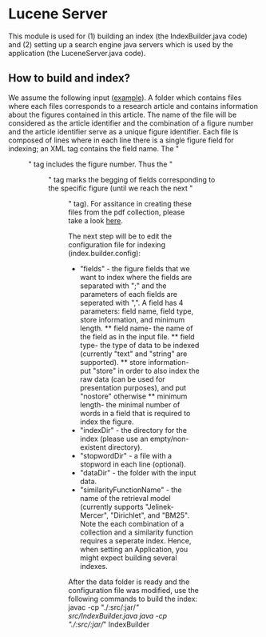 # Lucene Server

This module is used for (1) building an index (the IndexBuilder.java code) and (2) setting up a search engine java servers which is used by the application (the LuceneServer.java code).

## How to build and index?

We assume the following input ([example](https://github.com/saarku/fig-explorer/tree/master/small_dataset/acl_figures)). A folder which contains files where each files corresponds to a research article and contains information about the figures contained in this article. The name of the file will be considered as the article identifier and the combination of a figure number and the article identifier serve as a unique figure identifier.
Each file is composed of lines where in each line there is a single figure field for indexing; an XML tag contains the field name. The "<figure>" tag includes the figure number. Thus the "<figure>" tag marks the begging of fields corresponding to the specific figure (until we reach the next "<figure>" tag). For assitance in creating these files from the pdf collection, please take a look [here](https://github.com/saarku/fig-explorer/tree/master/pre-processing).

The next step will be to edit the configuration file for indexing (index.builder.config):
* "fields" - the figure fields that we want to index where the fields are separated with ";" and the parameters of each fields are seperated with ",". A field has 4 parameters: field name, field type, store information, and minimum length.
  ** field name- the name of the field as in the input file.
  ** field type- the type of data to be indexed (currently "text" and "string" are supported).
  ** store information- put "store" in order to also index the raw data (can be used for presentation purposes), and put "nostore" otherwise
  ** minimum length- the minimal number of words in a field that is required to index the figure.
* "indexDir" - the directory for the index (please use an empty/non-existent directory).
* "stopwordDir" - a file with a stopword in each line (optional).
* "dataDir" - the folder with the input data.
* "similarityFunctionName" - the name of the retrieval model (currently supports "Jelinek-Mercer", "Dirichlet", and "BM25".
Note the each combination of a collection and a similarity function requires a seperate index. Hence, when setting an Application, you might expect building several indexes.

After the data folder is ready and the configuration file was modified, use the following commands to build the index:
javac -cp "./:src/:jar/*" src/IndexBuilder.java
java -cp "./:src/:jar/*" IndexBuilder
